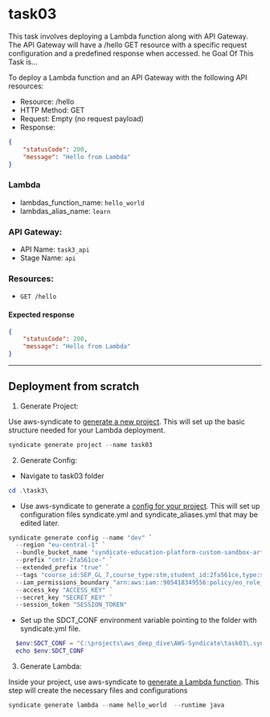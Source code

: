# task03

This task involves deploying a Lambda function along with API Gateway. The API Gateway will have a /hello GET resource with a specific request configuration and a predefined response when accessed.
he Goal Of This Task is...

To deploy a Lambda function and an API Gateway with the following API resources:

+ Resource: /hello
+ HTTP Method: GET
+ Request: Empty (no request payload)
+ Response:
```json
{
    "statusCode": 200,
    "message": "Hello from Lambda"
}
```

### Lambda 
+ lambdas_function_name: `hello_world`
+ lambdas_alias_name: `learn`
### API Gateway:
+ API Name: `task3_api`
+ Stage Name: `api`
### Resources:
+ `GET /hello` 


#### Expected response
```json
{
    "statusCode": 200,
    "message": "Hello from Lambda"
}
```
---

## Deployment from scratch
1. Generate Project:

Use aws-syndicate to [generate a new project](https://github.com/epam/aws-syndicate/wiki/2.-Quick-start#221-creating-project-files). This will set up the basic structure needed for your Lambda deployment. 
```powershell
syndicate generate project --name task03
```
2. Generate Config:

+ Navigate to task03 folder
```powershell
cd .\task3\
```
* Use aws-syndicate to generate a [config for your project](https://github.com/epam/aws-syndicate/wiki/2.-Quick-start#222-creating-configuration-files-for-environment3. ).
This will set up configuration files syndicate.yml and syndicate_aliases.yml that may be edited later.
```powershell
syndicate generate config --name "dev" `
  --region "eu-central-1" `
  --bundle_bucket_name "syndicate-education-platform-custom-sandbox-artifacts-sbox02/2fa561ce/task03" `
  --prefix "cmtr-2fa561ce-" `
  --extended_prefix "true" `
  --tags "course_id:SEP_GL_7,course_type:stm,student_id:2fa561ce,type:student" `
  --iam_permissions_boundary "arn:aws:iam::905418349556:policy/eo_role_boundary" `
  --access_key "ACCESS_KEY" `
  --secret_key "SECRET_KEY" `
  --session_token "SESSION_TOKEN"
```

* Set up the SDCT_CONF environment variable pointing to the folder with syndicate.yml file.
```powershell
  $env:SDCT_CONF = "C:\projects\aws_deep_dive\AWS-Syndicate\task03\.syndicate-config-dev"
  echo $env:SDCT_CONF
```
3. Generate Lambda:

Inside your project, use aws-syndicate to [generate a Lambda function](https://github.com/epam/aws-syndicate/wiki/2.-Quick-start#224-creating-lambda-files). This step will create the necessary files and configurations
```powershell
syndicate generate lambda --name hello_world  --runtime java
```